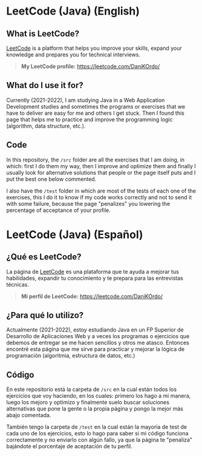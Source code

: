 # LeetCode (Java) (English)
## What is LeetCode?

[LeetCode](https://leetcode.com/) is a platform that helps you improve your skills, expand your knowledge and prepares you for technical interviews.
> **My LeetCode profile:** https://leetcode.com/DaniKOrdo/

## What do I use it for?
Currently (2021-2022), I am studying Java in a Web Application Development studies and sometimes the programs or exercises that we have to deliver are easy for me and others I get stuck. Then I found this page that helps me to practice and improve the programming logic (algorithm, data structure, etc.).

## Code
In this repository, the `/src` folder are all the exercises that I am doing, in which: first I do them my way, then I improve and optimize them and finally I usually look for alternative solutions that people or the page itself puts and I put the best one below commented.

I also have the `/test` folder in which are most of the tests of each one of the exercises, this I do it to know if my code works correctly and not to send it with some failure, because the page "penalizes" you lowering the percentage of acceptance of your profile.

# LeetCode (Java) (Español)
## ¿Qué es LeetCode?

La página de [LeetCode](https://leetcode.com/) es una plataforma que te ayuda a mejorar tus habilidades, expandir tu conocimiento y te prepara para las entrevistas técnicas.
> **Mi perfil de LeetCode:** https://leetcode.com/DaniKOrdo/

## ¿Para qué lo utilizo?
Actualmente (2021-2022), estoy estudiando Java en un FP Superior de Desarrollo de Aplicaciones Web y a veces los programas o ejercicios que debemos de entregar se me hacen sencillos y otros me atasco. Entonces encontré esta página que me sirve para practicar y mejorar la lógica de programación (algoritmia, estructura de datos, etc.)

## Código
En este repositorio está la carpeta de `/src` en la cual están todos los ejercicios que voy haciendo, en los cuales: primero los hago a mi manera, luego los mejoro y optimizo y finalmente suelo buscar soluciones alternativas que pone la gente o la propia página y pongo la mejor más abajo comentada.

También tengo la carpeta de `/test` en la cual están la mayoría de test de cada uno de los ejercicios, esto lo hago para saber si mi código funciona correctamente y no enviarlo con algún fallo, ya que la página te "penaliza" bajándote el porcentaje de aceptación de tu perfil.
